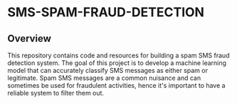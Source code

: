 # SMS-SPAM-FRAUD-DETECTION

## Overview

This repository contains code and resources for building a spam SMS fraud detection system. The goal of this project is to develop a machine learning model that can accurately classify SMS messages as either spam or legitimate. Spam SMS messages are a common nuisance and can sometimes be used for fraudulent activities, hence it's important to have a reliable system to filter them out.
